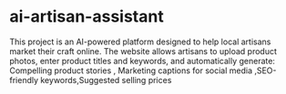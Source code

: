 # ai-artisan-assistant
This project is an AI-powered platform designed to help local artisans market their craft online. The website allows artisans to upload product photos, enter product titles and keywords, and automatically generate:  Compelling product stories , Marketing captions for social media  ,SEO-friendly keywords,Suggested selling prices 
